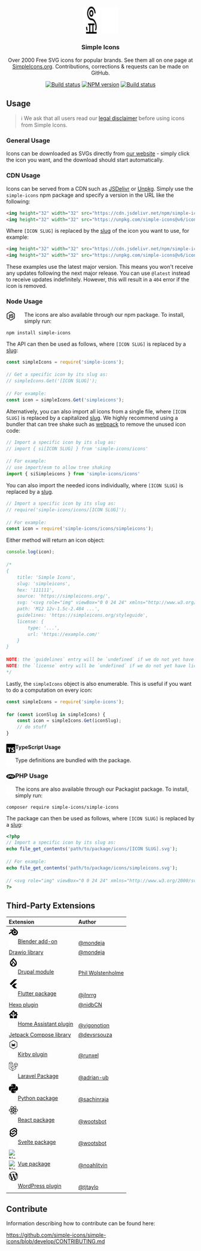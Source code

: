 
<p align="center">

<img src="./readme-icons/simpleicons.svg" alt="Simple Icons" width=45 height=72>
<img src="./readme-icons/simpleicons-white.svg" alt="Simple Icons" width=45 height=72>

<h3 align="center">Simple Icons</h3>
<p align="center">
Over 2000 Free SVG icons for popular brands. See them all on one page at <a href="https://simpleicons.org">SimpleIcons.org</a>. Contributions, corrections & requests can be made on GitHub.</p>
</p>

<p align="center">
<a href="https://github.com/simple-icons/simple-icons/actions?query=workflow%3AVerify+branch%3Adevelop"><img src="https://img.shields.io/github/workflow/status/simple-icons/simple-icons/Verify/develop?logo=github" alt="Build status" /></a>
<a href="https://www.npmjs.com/package/simple-icons"><img src="https://img.shields.io/npm/v/simple-icons.svg?logo=npm" alt="NPM version" /></a>
<a href="https://packagist.org/packages/simple-icons/simple-icons"><img src="https://img.shields.io/packagist/v/simple-icons/simple-icons?logo=packagist&logoColor=white" alt="Build status" /></a>
</p>

## Usage

> :information_source: We ask that all users read our [legal disclaimer](./DISCLAIMER.md) before using icons from Simple Icons.

### General Usage

Icons can be downloaded as SVGs directly from [our website](https://simpleicons.org/) - simply click the icon you want, and the download should start automatically.

### CDN Usage

Icons can be served from a CDN such as [JSDelivr](https://www.jsdelivr.com/package/npm/simple-icons) or [Unpkg](https://unpkg.com/browse/simple-icons/). Simply use the `simple-icons` npm package and specify a version in the URL like the following:

```html
<img height="32" width="32" src="https://cdn.jsdelivr.net/npm/simple-icons@v6/icons/[ICON SLUG].svg" />
<img height="32" width="32" src="https://unpkg.com/simple-icons@v6/icons/[ICON SLUG].svg" />
```

Where `[ICON SLUG]` is replaced by the [slug] of the icon you want to use, for example:

```html
<img height="32" width="32" src="https://cdn.jsdelivr.net/npm/simple-icons@v6/icons/simpleicons.svg" />
<img height="32" width="32" src="https://unpkg.com/simple-icons@v6/icons/simpleicons.svg" />
```

These examples use the latest major version. This means you won't receive any updates following the next major release. You can use `@latest` instead to receive updates indefinitely. However, this will result in a `404` error if the icon is removed.

### Node Usage 
<img src="./readme-icons/nodedotjs.svg#gh-dark-mode-only" alt="Node" align=left width=24 height=24>
<img src="./readme-icons/nodedotjs-white.svg#gh-light-mode-only" alt="Node" align=left width=24 height=24>

The icons are also available through our npm package. To install, simply run:

```shell
npm install simple-icons
```

The API can then be used as follows, where `[ICON SLUG]` is replaced by a [slug]:

```javascript
const simpleIcons = require('simple-icons');

// Get a specific icon by its slug as:
// simpleIcons.Get('[ICON SLUG]');

// For example:
const icon = simpleIcons.Get('simpleicons');

```

Alternatively, you can also import all icons from a single file, where `[ICON SLUG]` is replaced by a capitalized [slug]. We highly recommend using a bundler that can tree shake such as [webpack](https://webpack.js.org/) to remove the unused icon code:
```javascript
// Import a specific icon by its slug as:
// import { si[ICON SLUG] } from 'simple-icons/icons'

// For example:
// use import/esm to allow tree shaking
import { siSimpleicons } from 'simple-icons/icons'
```

You can also import the needed icons individually, where `[ICON SLUG]` is replaced by a [slug].
```javascript
// Import a specific icon by its slug as:
// require('simple-icons/icons/[ICON SLUG]');

// For example:
const icon = require('simple-icons/icons/simpleicons');
```

Either method will return an icon object:

```javascript
console.log(icon);

/*
{
    title: 'Simple Icons',
    slug: 'simpleicons',
    hex: '111111',
    source: 'https://simpleicons.org/',
    svg: '<svg role="img" viewBox="0 0 24 24" xmlns="http://www.w3.org/2000/svg">...</svg>',
    path: 'M12 12v-1.5c-2.484 ...',
    guidelines: 'https://simpleicons.org/styleguide',
    license: {
        type: '...',
        url: 'https://example.com/'
    }
}

NOTE: the `guidelines` entry will be `undefined` if we do not yet have guidelines for the icon.
NOTE: the `license` entry will be `undefined` if we do not yet have license data for the icon.
*/
```

Lastly, the `simpleIcons` object is also enumerable.
This is useful if you want to do a computation on every icon:

```javascript
const simpleIcons = require('simple-icons');

for (const iconSlug in simpleIcons) {
    const icon = simpleIcons.Get(iconSlug);
    // do stuff
}
```

#### TypeScript Usage <img src="./readme-icons/typescript.svg#gh-dark-mode-only" alt="Node" align=left width=24 height=24>
<img src="./readme-icons/typescript-white.svg#gh-light-mode-only" alt="Node" align=left width=24 height=24>


Type definitions are bundled with the package.

### PHP Usage <img src="./readme-icons/php.svg#gh-dark-mode-only" alt="Node" align=left width=24 height=24>
<img src="./readme-icons/php-white.svg#gh-light-mode-only" alt="Node" align=left width=24 height=24>

The icons are also available through our Packagist package. To install, simply run:

```shell
composer require simple-icons/simple-icons
```

The package can then be used as follows, where `[ICON SLUG]` is replaced by a [slug]:

```php
<?php
// Import a specific icon by its slug as:
echo file_get_contents('path/to/package/icons/[ICON SLUG].svg');

// For example:
echo file_get_contents('path/to/package/icons/simpleicons.svg');

// <svg role="img" viewBox="0 0 24 24" xmlns="http://www.w3.org/2000/svg">...</svg>
?>
```

## Third-Party Extensions

| Extension | Author |
| :--- | :--- |
| <img src="./readme-icons/blender.svg#gh-dark-mode-only" alt="Node" align=left width=24 height=24>
<img src="./readme-icons/blender-white.svg#gh-light-mode-only" alt="Node" align=left width=24 height=24> [Blender add-on](https://github.com/mondeja/simple-icons-blender) | [@mondeja](https://github.com/mondeja) |
| [Drawio library](https://github.com/mondeja/simple-icons-drawio) | [@mondeja](https://github.com/mondeja) |
| <img src="./readme-icons/drupal.svg#gh-dark-mode-only" alt="Node" align=left width=24 height=24>
<img src="./readme-icons/drupal-white.svg#gh-light-mode-only" alt="Node" align=left width=24 height=24>[Drupal module](https://www.drupal.org/project/simple_icons) | [Phil Wolstenholme](https://www.drupal.org/u/phil-wolstenholme) |
| <img src="./readme-icons/flutter.svg#gh-dark-mode-only" alt="Node" align=left width=24 height=24>
<img src="./readme-icons/flutter-white.svg#gh-light-mode-only" alt="Node" align=left width=24 height=24> [Flutter package](https://pub.dev/packages/simple_icons) | [@jlnrrg](https://jlnrrg.github.io/) |
| [Hexo plugin](https://github.com/nidbCN/hexo-simpleIcons) | [@nidbCN](https://github.com/nidbCN/) |
| <img src="./readme-icons/homeassistant.svg#gh-dark-mode-only" alt="Node" align=left width=24 height=24>
<img src="./readme-icons/homeassistant-white.svg#gh-light-mode-only" alt="Node" align=left width=24 height=24>[Home Assistant plugin](https://github.com/vigonotion/hass-simpleicons) | [@vigonotion](https://github.com/vigonotion/) |
| [Jetpack Compose library](https://github.com/DevSrSouza/compose-icons) | [@devsrsouza](https://github.com/devsrsouza/) |
| <img src="./readme-icons/kirby.svg#gh-dark-mode-only" alt="Node" align=left width=24 height=24>
<img src="./readme-icons/kirby-white.svg#gh-light-mode-only" alt="Node" align=left width=24 height=24>[Kirby plugin](https://github.com/runxel/kirby3-simpleicons) | [@runxel](https://github.com/runxel) |
| <img src="./readme-icons/laravel.svg#gh-dark-mode-only" alt="Node" align=left width=24 height=24>
<img src="./readme-icons/laravel-white.svg#gh-light-mode-only" alt="Node" align=left width=24 height=24>[Laravel Package](https://github.com/ublabs/blade-simple-icons) | [@adrian-ub](https://github.com/adrian-ub) |
| <img src="./readme-icons/python.svg#gh-dark-mode-only" alt="Node" align=left width=24 height=24>
<img src="./readme-icons/python-white.svg#gh-light-mode-only" alt="Node" align=left width=24 height=24>[Python package](https://github.com/sachinraja/simple-icons-py) | [@sachinraja](https://github.com/sachinraja) |
| <img src="./readme-icons/react.svg#gh-dark-mode-only" alt="Node" align=left width=24 height=24>
<img src="./readme-icons/react-white.svg#gh-light-mode-only" alt="Node" align=left width=24 height=24>[React package](https://github.com/icons-pack/react-simple-icons) | [@wootsbot](https://github.com/wootsbot) |
| <img src="./readme-icons/svelte.svg#gh-dark-mode-only" alt="Node" align=left width=24 height=24>
<img src="./readme-icons/svelte-white.svg#gh-light-mode-only" alt="Node" align=left width=24 height=24>[Svelte package](https://github.com/icons-pack/svelte-simple-icons) | [@wootsbot](https://github.com/wootsbot) |
| <img src="./readme-icons/vue.svg#gh-dark-mode-only" alt="Node" align=left width=24 height=24>
<img src="./readme-icons/vue-white.svg#gh-light-mode-only" alt="Node" align=left width=24 height=24>[Vue package](https://github.com/mainvest/vue-simple-icons) | [@noahlitvin](https://github.com/noahlitvin) |
| <img src="./readme-icons/wordpress.svg#gh-dark-mode-only" alt="Node" align=left width=24 height=24>
<img src="./readme-icons/wordpress-white.svg#gh-light-mode-only" alt="Node" align=left width=24 height=24>[WordPress plugin](https://wordpress.org/plugins/simple-icons/) | [@tjtaylo](https://github.com/tjtaylo) |

[slug]: ./slugs.md

## Contribute

Information describing how to contribute can be found here:

https://github.com/simple-icons/simple-icons/blob/develop/CONTRIBUTING.md
